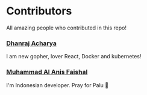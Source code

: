 # Contributors

All amazing people who contributed in this repo!

### [Dhanraj Acharya](http://github.com/drex44)
I am new gopher, lover React, Docker and kubernetes!

### [Muhammad Al Anis Faishal](http://github.com/maafaishal)
I'm Indonesian developer. Pray for Palu 🙏
